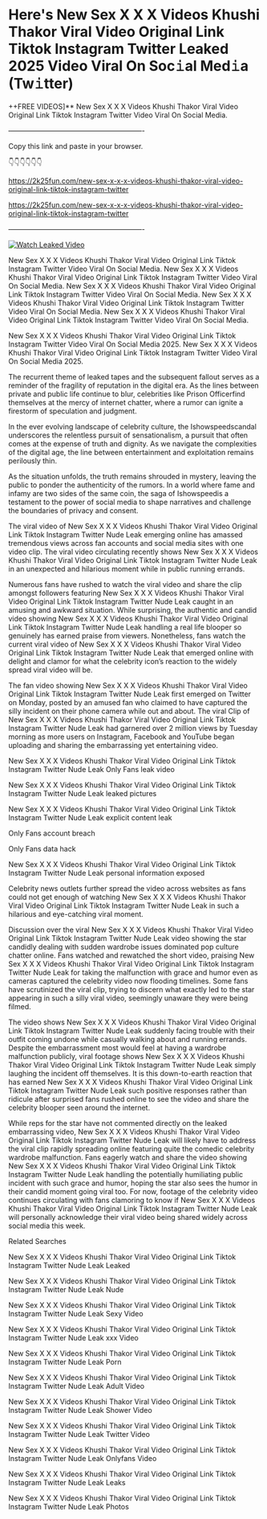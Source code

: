 # Here's New Sex X X X Videos Khushi Thakor Viral Video Original Link Tiktok Instagram Twitter Leaked 2025 Video Viral On Soc𝚒al Med𝚒a (Tw𝚒tter)

++FREE VIDEOS]** New Sex X X X Videos Khushi Thakor Viral Video Original Link Tiktok Instagram Twitter Video Viral On Social Media.

———————————————————-

Copy this link and paste in your browser.

👇👇👇👇👇👇

https://2k25fun.com/new-sex-x-x-x-videos-khushi-thakor-viral-video-original-link-tiktok-instagram-twitter

https://2k25fun.com/new-sex-x-x-x-videos-khushi-thakor-viral-video-original-link-tiktok-instagram-twitter

———————————————————-

[![Watch Leaked Video](https://miro.medium.com/v2/resize:fit:828/format:webp/1*cilzJN44JGOrTw9NJCrNHA.gif "Watch Leaked Video")](https://2k25fun.com/new-sex-x-x-x-videos-khushi-thakor-viral-video-original-link-tiktok-instagram-twitter)

New Sex X X X Videos Khushi Thakor Viral Video Original Link Tiktok Instagram Twitter Video Viral On Social Media. New Sex X X X Videos Khushi Thakor Viral Video Original Link Tiktok Instagram Twitter Video Viral On Social Media. New Sex X X X Videos Khushi Thakor Viral Video Original Link Tiktok Instagram Twitter Video Viral On Social Media. New Sex X X X Videos Khushi Thakor Viral Video Original Link Tiktok Instagram Twitter Video Viral On Social Media. New Sex X X X Videos Khushi Thakor Viral Video Original Link Tiktok Instagram Twitter Video Viral On Social Media.

New Sex X X X Videos Khushi Thakor Viral Video Original Link Tiktok Instagram Twitter Video Viral On Social Media 2025. New Sex X X X Videos Khushi Thakor Viral Video Original Link Tiktok Instagram Twitter Video Viral On Social Media 2025.

The recurrent theme of leaked tapes and the subsequent fallout serves as a reminder of the fragility of reputation in the digital era. As the lines between private and public life continue to blur, celebrities like Prison Officerfind themselves at the mercy of internet chatter, where a rumor can ignite a firestorm of speculation and judgment.

In the ever evolving landscape of celebrity culture, the Ishowspeedscandal underscores the relentless pursuit of sensationalism, a pursuit that often comes at the expense of truth and dignity. As we navigate the complexities of the digital age, the line between entertainment and exploitation remains perilously thin.

As the situation unfolds, the truth remains shrouded in mystery, leaving the public to ponder the authenticity of the rumors. In a world where fame and infamy are two sides of the same coin, the saga of Ishowspeedis a testament to the power of social media to shape narratives and challenge the boundaries of privacy and consent.

The viral video of New Sex X X X Videos Khushi Thakor Viral Video Original Link Tiktok Instagram Twitter Nude Leak emerging online has amassed tremendous views across fan accounts and social media sites with one video clip. The viral video circulating recently shows New Sex X X X Videos Khushi Thakor Viral Video Original Link Tiktok Instagram Twitter Nude Leak in an unexpected and hilarious moment while in public running errands.

Numerous fans have rushed to watch the viral video and share the clip amongst followers featuring New Sex X X X Videos Khushi Thakor Viral Video Original Link Tiktok Instagram Twitter Nude Leak caught in an amusing and awkward situation. While surprising, the authentic and candid video showing New Sex X X X Videos Khushi Thakor Viral Video Original Link Tiktok Instagram Twitter Nude Leak handling a real life blooper so genuinely has earned praise from viewers. Nonetheless, fans watch the current viral video of New Sex X X X Videos Khushi Thakor Viral Video Original Link Tiktok Instagram Twitter Nude Leak that emerged online with delight and clamor for what the celebrity icon’s reaction to the widely spread viral video will be.

The fan video showing New Sex X X X Videos Khushi Thakor Viral Video Original Link Tiktok Instagram Twitter Nude Leak first emerged on Twitter on Monday, posted by an amused fan who claimed to have captured the silly incident on their phone camera while out and about. The viral Clip of New Sex X X X Videos Khushi Thakor Viral Video Original Link Tiktok Instagram Twitter Nude Leak had garnered over 2 million views by Tuesday morning as more users on Instagram, Facebook and YouTube began uploading and sharing the embarrassing yet entertaining video.

New Sex X X X Videos Khushi Thakor Viral Video Original Link Tiktok Instagram Twitter Nude Leak Only Fans leak video

New Sex X X X Videos Khushi Thakor Viral Video Original Link Tiktok Instagram Twitter Nude Leak leaked pictures

New Sex X X X Videos Khushi Thakor Viral Video Original Link Tiktok Instagram Twitter Nude Leak explicit content leak

Only Fans account breach

Only Fans data hack

New Sex X X X Videos Khushi Thakor Viral Video Original Link Tiktok Instagram Twitter Nude Leak personal information exposed

Celebrity news outlets further spread the video across websites as fans could not get enough of watching New Sex X X X Videos Khushi Thakor Viral Video Original Link Tiktok Instagram Twitter Nude Leak in such a hilarious and eye-catching viral moment.

Discussion over the viral New Sex X X X Videos Khushi Thakor Viral Video Original Link Tiktok Instagram Twitter Nude Leak video showing the star candidly dealing with sudden wardrobe issues dominated pop culture chatter online. Fans watched and rewatched the short video, praising New Sex X X X Videos Khushi Thakor Viral Video Original Link Tiktok Instagram Twitter Nude Leak for taking the malfunction with grace and humor even as cameras captured the celebrity video now flooding timelines. Some fans have scrutinized the viral clip, trying to discern what exactly led to the star appearing in such a silly viral video, seemingly unaware they were being filmed.

The video shows New Sex X X X Videos Khushi Thakor Viral Video Original Link Tiktok Instagram Twitter Nude Leak suddenly facing trouble with their outfit coming undone while casually walking about and running errands. Despite the embarrassment most would feel at having a wardrobe malfunction publicly, viral footage shows New Sex X X X Videos Khushi Thakor Viral Video Original Link Tiktok Instagram Twitter Nude Leak simply laughing the incident off themselves. It is this down-to-earth reaction that has earned New Sex X X X Videos Khushi Thakor Viral Video Original Link Tiktok Instagram Twitter Nude Leak such positive responses rather than ridicule after surprised fans rushed online to see the video and share the celebrity blooper seen around the internet.

While reps for the star have not commented directly on the leaked embarrassing video, New Sex X X X Videos Khushi Thakor Viral Video Original Link Tiktok Instagram Twitter Nude Leak will likely have to address the viral clip rapidly spreading online featuring quite the comedic celebrity wardrobe malfunction. Fans eagerly watch and share the video showing New Sex X X X Videos Khushi Thakor Viral Video Original Link Tiktok Instagram Twitter Nude Leak handling the potentially humiliating public incident with such grace and humor, hoping the star also sees the humor in their candid moment going viral too. For now, footage of the celebrity video continues circulating with fans clamoring to know if New Sex X X X Videos Khushi Thakor Viral Video Original Link Tiktok Instagram Twitter Nude Leak will personally acknowledge their viral video being shared widely across social media this week.

Related Searches

New Sex X X X Videos Khushi Thakor Viral Video Original Link Tiktok Instagram Twitter Nude Leak Leaked

New Sex X X X Videos Khushi Thakor Viral Video Original Link Tiktok Instagram Twitter Nude Leak Nude

New Sex X X X Videos Khushi Thakor Viral Video Original Link Tiktok Instagram Twitter Nude Leak Sexy Video

New Sex X X X Videos Khushi Thakor Viral Video Original Link Tiktok Instagram Twitter Nude Leak xxx Video

New Sex X X X Videos Khushi Thakor Viral Video Original Link Tiktok Instagram Twitter Nude Leak Porn

New Sex X X X Videos Khushi Thakor Viral Video Original Link Tiktok Instagram Twitter Nude Leak Adult Video

New Sex X X X Videos Khushi Thakor Viral Video Original Link Tiktok Instagram Twitter Nude Leak Shower Video

New Sex X X X Videos Khushi Thakor Viral Video Original Link Tiktok Instagram Twitter Nude Leak Twitter Video

New Sex X X X Videos Khushi Thakor Viral Video Original Link Tiktok Instagram Twitter Nude Leak Onlyfans Video

New Sex X X X Videos Khushi Thakor Viral Video Original Link Tiktok Instagram Twitter Nude Leak Leaks

New Sex X X X Videos Khushi Thakor Viral Video Original Link Tiktok Instagram Twitter Nude Leak Photos